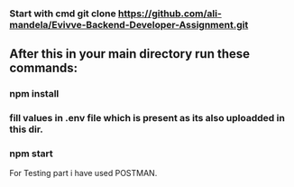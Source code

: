 ### Start with cmd git clone https://github.com/ali-mandela/Evivve-Backend-Developer-Assignment.git

## After this in your main directory run these commands:
### npm install 
### fill values in .env file which is present as its also uploadded in this dir.
### npm start

For Testing part i have used POSTMAN. 

